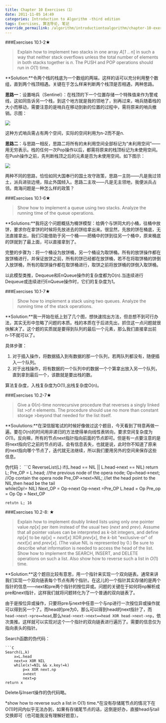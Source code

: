 ```yaml
---
title: Chapter 10 Exercises（1）
date: 2011-11-05 14:49
categories: Introduction to Algorithm -third edition
tags: Exercises, 算法导论, 笔记
override_permailink: /algorithm/introductiontoalgorithm/chapter-10-exercises（1）-2
---
```


###Exercises 10.1-2★

>Explain how to implement two stacks in one array *A*[*1* ‥ *n*] in such a
>way that neither stack overflows unless the total number of elements in
>both stacks together is *n*. The PUSH and POP operations should run in
>*O*(1) time.

**Solution:**令两个栈的栈底为一个数组的两端，这样的话可以充分利用整个数组，直到两个栈顶相遇。关键在于怎么样来判断两个栈顶是否相遇，两种思路。

**思路一**：设置哨兵（Sentinel）：在栈顶的下一个位置存储一个特殊值来作为警戒线，这如同告诉另一个栈，到这个地方就是我的领地了，别再过来，哨兵随着栈的大小而移动，需要注意的是哨兵在移动到新的位置的过程中，需将原来的哨兵撤销。示图：

![][边界模式]

这种方式哨兵需占有两个空间，实际的空间利用为n-2而不是n.

**思路二**：与思路一相反，思路二将所有的未利用空间全部标记为“未利用空间”——用无穷表示。栈的任何一次Pop操作以后，都需将原来的栈顶标记为未使用空间。在Push操作之前，先判断栈顶之后的元素是否为未使用空间。如下图示：

![][占领模式]

两种不同的思路，恰恰如同大国奉行的国土攻守政策，思路一主防——凡是我过领土，派兵进驻边境，阻止外国倾入。思路二主攻——凡是无主领地，我便派兵占领。南海问题是一种怎么样的政策？

###Exercises 10.1-6★

>Show how to implement a queue using two stacks. Analyze the running time
>of the queue operations.

**Solutions:**我将这个问题概括为桶饼模型：给俩个与饼同大的小桶，往桶中放饼，要求你在拿饼的时候将先放进去的饼给拿出来。很显然，先放的饼在桶底，无法直接拿出，我们只能借助于另一个桶——把桶中的饼到往另一个桶中，原来桶底的饼就到了最上面，可以直接拿到了。

完整的步骤为：将一个桶设为放饼桶，另一个桶设为取饼桶。所有的放饼操作都在放饼桶进行，并保证放饼之前，所有的饼已经都在放饼桶，若不在将取饼桶的饼倒入放饼桶，所有的取饼操作都在取饼桶进行，取饼之前将放饼桶的饼倒入取饼桶。

以此模型类推，Dequeue和EnQueue操作的复杂度都为O(n).当连续进行Dequeue或连续进行EnQueue操作时，它们的复杂度为1。

###Exercises 10.1-7★

>Show how to implement a stack using two queues. Analyze the running time
>of the stack operations.

**Solution:**我一开始在纸上划了几个图，想快速找出方法，但总想不到可行办法，其实无形中忽略了问题的本质。栈的本质在于后进先出，抓住这一点问题就很快解决了。这个题的实质就是要得到队列的最后一个元素，那么我们直接拿出前n-1不就可以了。

具体步骤：
1.	对于插入操作，将数据插入到有数据的那一个队列，若两队列都没有，随便插入一个队列。
2.	对于出栈操作，将有数据的一个队列中的数据一个个第拿出放入另一个队列，直到拿到最后一个，该数就是要出栈的数。

算法复杂度，入栈复杂度为O(1),出栈复杂度O(n)。

###Exercises 10.2-7★

>Give a Θ(*n*)-time nonrecursive procedure that reverses a singly linked list >of *n* elements. The procedure should use no more than constant storage >beyond that needed for the list itself.

**Soulutions:**在深信服笔试的时候好像做过这个题目，今天看到了特意再做一遍。要在*O*(n)的时间用非递归的方法使得单向线性表转向，要求空间复杂度为*O*(1)。反向嘛，所有的节点next指针指向前面的节点即可。但是有一点要注意的是将next指向它之前的节点的话，会有信息丢失，也就是说，此时你不知道了原来的next指向哪个节点了，迭代就无法继续，所以我们要用另外的空间来保存这些信息。

伪代码：
	```C
	ReverseList(L)
		if(L.head == NIL || L.head->next == NIL)
			return L; 
		Pre_OP = L.head; //the previous node of the opera node; 
		Op=head->next; //Op contain the opera node 
		Pre_OP->next=NIL; //let the head point to the NIL,then head be the tail  
		while(Op!= NIL) 
		 	Next_OP = Op->next
			Op->next =Pre_OP
			L.head = Op
			Pre_op = Op 
			Op = Next_OP
			
	retutn L; 16 
	
###Exercises 10.2-8: ★

>Explain how to implement doubly linked lists using only one pointer
>value *np*[*x*] per item instead of the usual two (*next* and *prev*).
>Assume that all pointer values can be interpreted as *k*-bit integers,
>and define *np*[*x*] to be *np*[*x*] = *next*[*x*] XOR *prev*[*x*], the
>*k*-bit "exclusive-or" of *next*[*x*] and *prev*[*x*]. (The value NIL is
>represented by 0.) Be sure to describe what information is needed to
>access the head of the list. Show how to implement the SEARCH, INSERT,
>and DELETE operations on such a list. Also show how to reverse such a
>list in *O*(1) time.

**Solution:**这个题目比较有意思，用一个指针来实现一个双向链表。通常来讲我们实现一个双向链表每个节点有两个指针。在这儿的一个指针其实存储的是两个指针的信息——next和pre两个指针的按位异或。问题的关键在于如何将np解析成pre和next指针，这样我们就将问题转化为了一个普通的双向链表了。

由于是按位异或操作，只要将pre与next中任意一个与np进行一次按位异或操作就可以得到另一个了。而head的pre为0，那么可以得到head的next指针了，而`head->next->pre==head`,那么`head->next->next==head XOR head->next->np`，依次类推。这样就可以实现对这个一个指针的双向链表进行遍历了。需要的信息仅为指向表头的指针。

Search函数的伪代码：

	```C
	Search(L,k)
		x=L.head 
		next=x XOR NIL 
		while(x!=NIL && x.key!=k)
			p=x XOR next.np
			x=next
			next=p 
	return x

Delete与Insert操作的伪代码略。

*show how to reverse such a list in O(1)
time.*在没有存储尾节点的情况下在O(1)时间内似乎无法办到，如果有存储尾节点的话，这倒是好办，直接head与tail交换即可（也可能我没有理解好题意）。


[边界模式]: http://www.roading.org/images/2011-11/2ad0ba5fcd7b_thumb.jpg
[占领模式]: http://www.roading.org/images/2011-11/11_thumb.jpg
